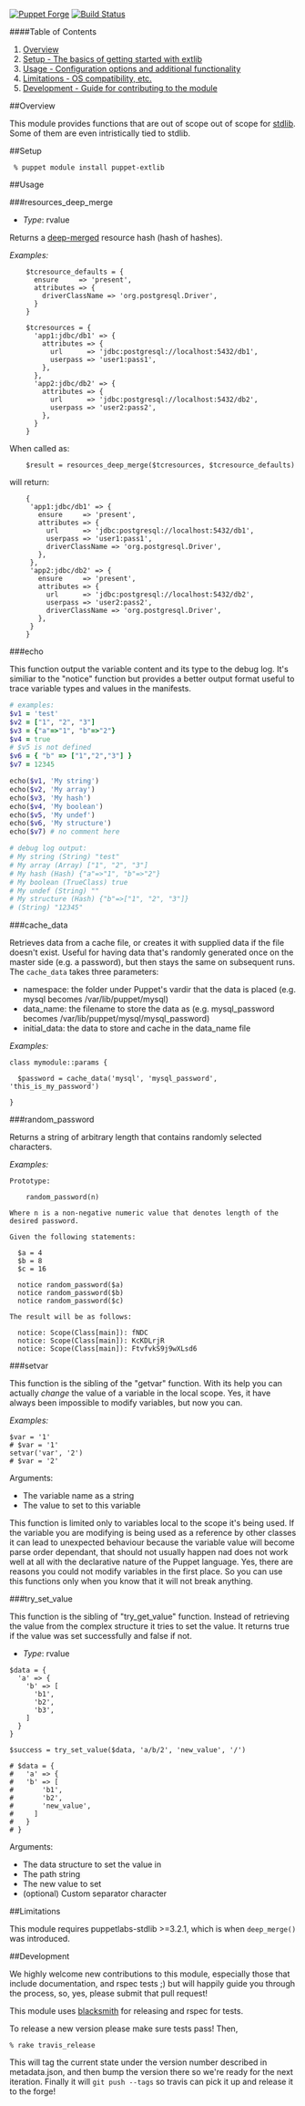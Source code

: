 [![Puppet Forge](http://img.shields.io/puppetforge/v/puppet/extlib.svg)](https://forge.puppetlabs.com/puppet/extlib)
[![Build Status](https://img.shields.io/travis/puppet-community/puppet-extlib/master.svg)](https://travis-ci.org/puppet-community/puppet-extlib)

####Table of Contents

1. [Overview](#overview)
3. [Setup - The basics of getting started with extlib](#setup)
4. [Usage - Configuration options and additional functionality](#usage)
5. [Limitations - OS compatibility, etc.](#limitations)
6. [Development - Guide for contributing to the module](#development)

##Overview

This module provides functions that are out of scope out of scope for
[stdlib](https://github.com/puppetlabs/puppetlabs-stdlib). Some of them are
even intristically tied to stdlib.

##Setup

```console
 % puppet module install puppet-extlib
```

##Usage

###resources_deep_merge

- *Type*: rvalue

Returns a [deep-merged](#deep_merge) resource hash (hash of hashes).

*Examples:*

```puppet
    $tcresource_defaults = {
      ensure     => 'present',
      attributes => {
        driverClassName => 'org.postgresql.Driver',
      }
    }

    $tcresources = {
      'app1:jdbc/db1' => {
        attributes => {
          url      => 'jdbc:postgresql://localhost:5432/db1',
          userpass => 'user1:pass1',
        },
      },
      'app2:jdbc/db2' => {
        attributes => {
          url      => 'jdbc:postgresql://localhost:5432/db2',
          userpass => 'user2:pass2',
        },
      }
    }
```

When called as:

```puppet
    $result = resources_deep_merge($tcresources, $tcresource_defaults)
```

will return:

```puppet
    {
     'app1:jdbc/db1' => {
       ensure     => 'present',
       attributes => {
         url      => 'jdbc:postgresql://localhost:5432/db1',
         userpass => 'user1:pass1',
         driverClassName => 'org.postgresql.Driver',
       },
     },
     'app2:jdbc/db2' => {
       ensure     => 'present',
       attributes => {
         url      => 'jdbc:postgresql://localhost:5432/db2',
         userpass => 'user2:pass2',
         driverClassName => 'org.postgresql.Driver',
       },
     }
    }
```

###echo

This function output the variable content and its type to the
debug log. It's similiar to the "notice" function but provides
a better output format useful to trace variable types and values
in the manifests.

```ruby
# examples:
$v1 = 'test'
$v2 = ["1", "2", "3"]
$v3 = {"a"=>"1", "b"=>"2"}
$v4 = true
# $v5 is not defined
$v6 = { "b" => ["1","2","3"] }
$v7 = 12345

echo($v1, 'My string')
echo($v2, 'My array')
echo($v3, 'My hash')
echo($v4, 'My boolean')
echo($v5, 'My undef')
echo($v6, 'My structure')
echo($v7) # no comment here

# debug log output:
# My string (String) "test"
# My array (Array) ["1", "2", "3"]
# My hash (Hash) {"a"=>"1", "b"=>"2"}
# My boolean (TrueClass) true
# My undef (String) ""
# My structure (Hash) {"b"=>["1", "2", "3"]}
# (String) "12345"
```

###cache_data

Retrieves data from a cache file, or creates it with supplied data if the file doesn't exist. Useful for having data that's randomly generated once on the master side (e.g. a password), but then stays the same on subsequent runs. The `cache_data` takes three parameters:

 * namespace: the folder under Puppet's vardir that the data is placed (e.g. mysql becomes /var/lib/puppet/mysql)
 * data_name: the filename to store the data as (e.g. mysql_password becomes /var/lib/puppet/mysql/mysql_password)
 * initial_data: the data to store and cache in the data_name file 

*Examples:*

```
class mymodule::params {

  $password = cache_data('mysql', 'mysql_password', 'this_is_my_password')

}
```

###random_password

Returns a string of arbitrary length that contains randomly selected characters.

*Examples:*

```
Prototype:

    random_password(n)

Where n is a non-negative numeric value that denotes length of the desired password.

Given the following statements:

  $a = 4
  $b = 8
  $c = 16

  notice random_password($a)
  notice random_password($b)
  notice random_password($c)

The result will be as follows:

  notice: Scope(Class[main]): fNDC
  notice: Scope(Class[main]): KcKDLrjR
  notice: Scope(Class[main]): FtvfvkS9j9wXLsd6
```

###setvar

This function is the sibling of the "getvar" function. With its help you can
actually *change* the value of a variable in the local scope. Yes, it have
always been impossible to modify variables, but now you can.

*Examples:*
```puppet
$var = '1'
# $var = '1'
setvar('var', '2')
# $var = '2'
```

Arguments:
* The variable name as a string
* The value to set to this variable

This function is limited only to variables local to the scope it's being used.
If the variable you are modifying is being used as a reference by other classes
it can lead to unexpected behaviour because the variable value will become parse
order dependant, that should not usually happen nad does not work well at all with
the declarative nature of the Puppet language. Yes, there are reasons you could
not modify variables in the first place. So you can use this functions only when
you know that it will not break anything.

###try_set_value

This function is the sibling of "try_get_value" function. Instead of retrieving
the value from the complex structure it tries to set the value. It returns true
if the value was set successfully and false if not.

- *Type*: rvalue

```puppet
$data = {
  'a' => {
    'b' => [
      'b1',
      'b2',
      'b3',
    ]
  }
}

$success = try_set_value($data, 'a/b/2', 'new_value', '/')

# $data = {
#   'a' => {
#   'b' => [
#       'b1',
#       'b2',
#       'new_value',
#     ]
#   }
# }
```

Arguments:

* The data structure to set the value in
* The path string
* The new value to set
* (optional) Custom separator character

##Limitations

This module requires puppetlabs-stdlib >=3.2.1, which is when `deep_merge()`
was introduced.

##Development

We highly welcome new contributions to this module, especially those that
include documentation, and rspec tests ;) but will happily guide you through
the process, so, yes, please submit that pull request!

This module uses [blacksmith](https://github.com/maestrodev/puppet-blacksmith)
for releasing and rspec for tests.

To release a new version please make sure tests pass! Then,

```shell
% rake travis_release
```

This will tag the current state under the version number described in
metadata.json, and then bump the version there so we're ready for the next
iteration. Finally it will `git push --tags` so travis can pick it up and
release it to the forge!
